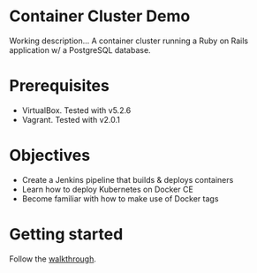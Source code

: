 # Container Cluster Demo

Working description...  A container cluster running a Ruby on Rails application w/ a PostgreSQL database.  

# Prerequisites

- VirtualBox.  Tested with v5.2.6
- Vagrant.  Tested with v2.0.1

# Objectives

- Create a Jenkins pipeline that builds & deploys containers
- Learn how to deploy Kubernetes on Docker CE
- Become familiar with how to make use of Docker tags

# Getting started

Follow the [walkthrough](WALKTHROUGH.md).
